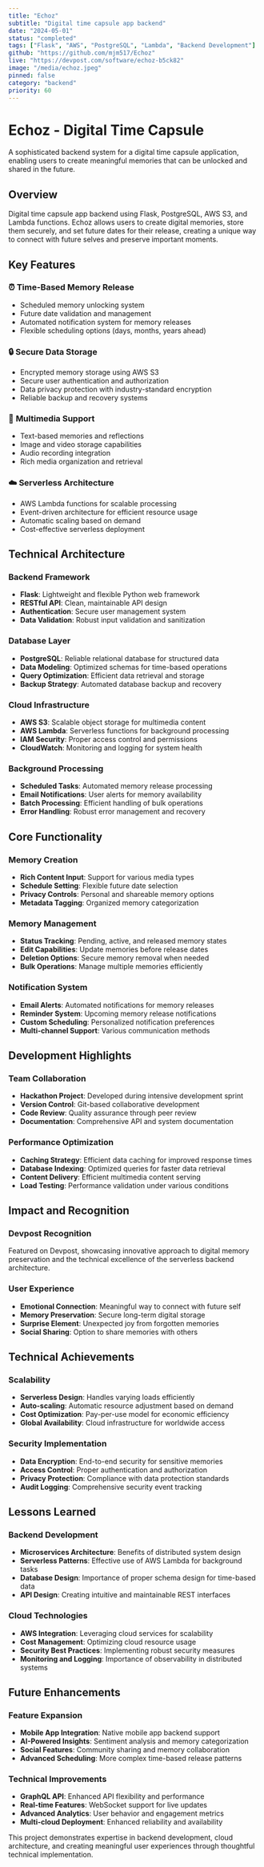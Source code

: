 ```yaml
---
title: "Echoz"
subtitle: "Digital time capsule app backend"
date: "2024-05-01"
status: "completed"
tags: ["Flask", "AWS", "PostgreSQL", "Lambda", "Backend Development"]
github: "https://github.com/mjm517/Echoz"
live: "https://devpost.com/software/echoz-b5ck82"
image: "/media/echoz.jpeg"
pinned: false
category: "backend"
priority: 60
---
```


# Echoz - Digital Time Capsule

A sophisticated backend system for a digital time capsule application, enabling users to create meaningful memories that can be unlocked and shared in the future.

## Overview

Digital time capsule app backend using Flask, PostgreSQL, AWS S3, and Lambda functions. Echoz allows users to create digital memories, store them securely, and set future dates for their release, creating a unique way to connect with future selves and preserve important moments.

## Key Features

### ⏰ **Time-Based Memory Release**
- Scheduled memory unlocking system
- Future date validation and management
- Automated notification system for memory releases
- Flexible scheduling options (days, months, years ahead)

### 🔒 **Secure Data Storage**
- Encrypted memory storage using AWS S3
- Secure user authentication and authorization
- Data privacy protection with industry-standard encryption
- Reliable backup and recovery systems

### 📱 **Multimedia Support**
- Text-based memories and reflections
- Image and video storage capabilities
- Audio recording integration
- Rich media organization and retrieval

### ☁️ **Serverless Architecture**
- AWS Lambda functions for scalable processing
- Event-driven architecture for efficient resource usage
- Automatic scaling based on demand
- Cost-effective serverless deployment

## Technical Architecture

### Backend Framework
- **Flask**: Lightweight and flexible Python web framework
- **RESTful API**: Clean, maintainable API design
- **Authentication**: Secure user management system
- **Data Validation**: Robust input validation and sanitization

### Database Layer
- **PostgreSQL**: Reliable relational database for structured data
- **Data Modeling**: Optimized schemas for time-based operations
- **Query Optimization**: Efficient data retrieval and storage
- **Backup Strategy**: Automated database backup and recovery

### Cloud Infrastructure
- **AWS S3**: Scalable object storage for multimedia content
- **AWS Lambda**: Serverless functions for background processing
- **IAM Security**: Proper access control and permissions
- **CloudWatch**: Monitoring and logging for system health

### Background Processing
- **Scheduled Tasks**: Automated memory release processing
- **Email Notifications**: User alerts for memory availability
- **Batch Processing**: Efficient handling of bulk operations
- **Error Handling**: Robust error management and recovery

## Core Functionality

### Memory Creation
- **Rich Content Input**: Support for various media types
- **Schedule Setting**: Flexible future date selection
- **Privacy Controls**: Personal and shareable memory options
- **Metadata Tagging**: Organized memory categorization

### Memory Management
- **Status Tracking**: Pending, active, and released memory states
- **Edit Capabilities**: Update memories before release dates
- **Deletion Options**: Secure memory removal when needed
- **Bulk Operations**: Manage multiple memories efficiently

### Notification System
- **Email Alerts**: Automated notifications for memory releases
- **Reminder System**: Upcoming memory release notifications
- **Custom Scheduling**: Personalized notification preferences
- **Multi-channel Support**: Various communication methods

## Development Highlights

### Team Collaboration
- **Hackathon Project**: Developed during intensive development sprint
- **Version Control**: Git-based collaborative development
- **Code Review**: Quality assurance through peer review
- **Documentation**: Comprehensive API and system documentation

### Performance Optimization
- **Caching Strategy**: Efficient data caching for improved response times
- **Database Indexing**: Optimized queries for faster data retrieval
- **Content Delivery**: Efficient multimedia content serving
- **Load Testing**: Performance validation under various conditions

## Impact and Recognition

### Devpost Recognition
Featured on Devpost, showcasing innovative approach to digital memory preservation and the technical excellence of the serverless backend architecture.

### User Experience
- **Emotional Connection**: Meaningful way to connect with future self
- **Memory Preservation**: Secure long-term digital storage
- **Surprise Element**: Unexpected joy from forgotten memories
- **Social Sharing**: Option to share memories with others

## Technical Achievements

### Scalability
- **Serverless Design**: Handles varying loads efficiently
- **Auto-scaling**: Automatic resource adjustment based on demand
- **Cost Optimization**: Pay-per-use model for economic efficiency
- **Global Availability**: Cloud infrastructure for worldwide access

### Security Implementation
- **Data Encryption**: End-to-end security for sensitive memories
- **Access Control**: Proper authentication and authorization
- **Privacy Protection**: Compliance with data protection standards
- **Audit Logging**: Comprehensive security event tracking

## Lessons Learned

### Backend Development
- **Microservices Architecture**: Benefits of distributed system design
- **Serverless Patterns**: Effective use of AWS Lambda for background tasks
- **Database Design**: Importance of proper schema design for time-based data
- **API Design**: Creating intuitive and maintainable REST interfaces

### Cloud Technologies
- **AWS Integration**: Leveraging cloud services for scalability
- **Cost Management**: Optimizing cloud resource usage
- **Security Best Practices**: Implementing robust security measures
- **Monitoring and Logging**: Importance of observability in distributed systems

## Future Enhancements

### Feature Expansion
- **Mobile App Integration**: Native mobile app backend support
- **AI-Powered Insights**: Sentiment analysis and memory categorization
- **Social Features**: Community sharing and memory collaboration
- **Advanced Scheduling**: More complex time-based release patterns

### Technical Improvements
- **GraphQL API**: Enhanced API flexibility and performance
- **Real-time Features**: WebSocket support for live updates
- **Advanced Analytics**: User behavior and engagement metrics
- **Multi-cloud Deployment**: Enhanced reliability and availability

This project demonstrates expertise in backend development, cloud architecture, and creating meaningful user experiences through thoughtful technical implementation.